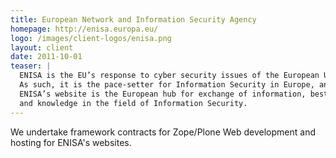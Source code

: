 ```yaml
---
title: European Network and Information Security Agency
homepage: http://enisa.europa.eu/
logo: /images/client-logos/enisa.png
layout: client
date: 2011-10-01
teaser: |
  ENISA is the EU’s response to cyber security issues of the European Union.
  As such, it is the pace-setter for Information Security in Europe, and a centre of expertise.
  ENISA’s website is the European hub for exchange of information, best practices
  and knowledge in the field of Information Security.
---
```


We undertake framework contracts for Zope/Plone Web development and hosting for
ENISA's websites.